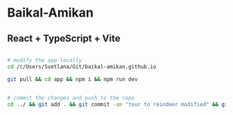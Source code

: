 # Baikal-Amikan
## React + TypeScript + Vite


```bash

# modify the app locally 
cd /c/Users/Svetlana/Git/baikal-amikan.github.io

git pull && cd app && npm i && npm run dev


# commit the changes and push to the repo
cd ../ && git add . && git commit -am "tour to reindeer modified" && git push
```
